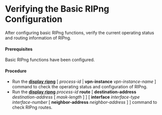 Verifying the Basic RIPng Configuration
=======================================

After configuring basic RIPng functions, verify the current
operating status and routing information of RIPng.

#### Prerequisites

Basic RIPng functions have been configured.
#### Procedure

* Run the [**display ripng**](cmdqueryname=display+ripng) [ *process-id* | **vpn-instance** *vpn-instance-name* ]
  command to check the operating status and configuration of RIPng.
* Run the [**display ripng**](cmdqueryname=display+ripng) *process-id* **route** [ **destination-address** *destination-address* [ *mask-length* ] ] [ **interface** *interface-type* *interface-number* [ **neighbor-address** *neighbor-address* ] ] command to check RIPng routes.